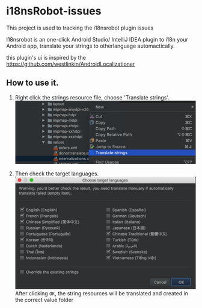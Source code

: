 # i18nsRobot-issues
This project is used to tracking the i18nsrobot plugin issues


I18nsrobot is an one-click Android Studio/ IntelliJ IDEA plugin to i18n your Android app, translate your strings to otherlanguage automactically.


this plugin's ui is inspired by the https://github.com/westlinkin/AndroidLocalizationer

## How to use it.

1. Right click the strings resource file, choose 'Translate strings'.
![img](https://raw.githubusercontent.com/2i18ns/i18nsRobot-issues/master/guide2.png)

2. Then check the target languages.
![img](https://raw.githubusercontent.com/2i18ns/i18nsRobot-issues/master/guide3.png)After clicking `OK`, the string resources will be translated and created in the correct value folder
